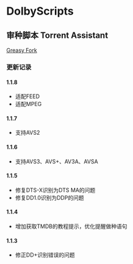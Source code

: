# DolbyScripts

## 审种脚本 Torrent Assistant
[Greasy Fork](https://greasyfork.org/zh-CN/scripts/467002-hddolby-torrent-assistant)
### 更新记录
#### 1.1.8
- 适配FEED
- 适配MPEG

#### 1.1.7
- 支持AVS2

#### 1.1.6
- 支持AVS3、AVS+、AV3A、AVSA 
#### 1.1.5
- 修复DTS-X识别为DTS MA的问题
- 修复DD1.0识别为DDP的问题
#### 1.1.4
- 增加获取TMDB的教程提示，优化提醒做种语句
#### 1.1.3
- 修正DD+识别错误的问题

